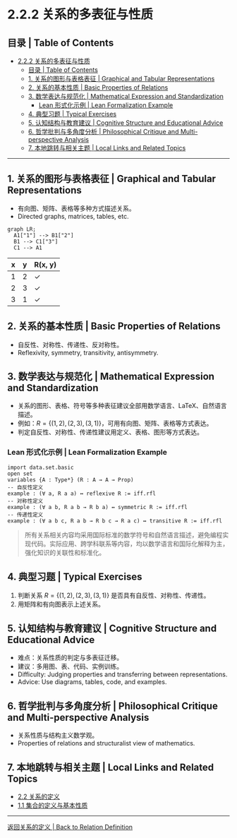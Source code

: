# 2.2.2 关系的多表征与性质

## 目录 | Table of Contents

- [2.2.2 关系的多表征与性质](#222-关系的多表征与性质)
  - [目录 | Table of Contents](#目录--table-of-contents)
  - [1. 关系的图形与表格表征 | Graphical and Tabular Representations](#1-关系的图形与表格表征--graphical-and-tabular-representations)
  - [2. 关系的基本性质 | Basic Properties of Relations](#2-关系的基本性质--basic-properties-of-relations)
  - [3. 数学表达与规范化 | Mathematical Expression and Standardization](#3-数学表达与规范化--mathematical-expression-and-standardization)
    - [Lean 形式化示例 | Lean Formalization Example](#lean-形式化示例--lean-formalization-example)
  - [4. 典型习题 | Typical Exercises](#4-典型习题--typical-exercises)
  - [5. 认知结构与教育建议 | Cognitive Structure and Educational Advice](#5-认知结构与教育建议--cognitive-structure-and-educational-advice)
  - [6. 哲学批判与多角度分析 | Philosophical Critique and Multi-perspective Analysis](#6-哲学批判与多角度分析--philosophical-critique-and-multi-perspective-analysis)
  - [7. 本地跳转与相关主题 | Local Links and Related Topics](#7-本地跳转与相关主题--local-links-and-related-topics)

---

## 1. 关系的图形与表格表征 | Graphical and Tabular Representations

- 有向图、矩阵、表格等多种方式描述关系。
- Directed graphs, matrices, tables, etc.

```mermaid
graph LR;
  A1["1"] --> B1["2"]
  B1 --> C1["3"]
  C1 --> A1
```

| x | y | R(x, y) |
|---|---|---------|
| 1 | 2 | ✓       |
| 2 | 3 | ✓       |
| 3 | 1 | ✓       |

## 2. 关系的基本性质 | Basic Properties of Relations

- 自反性、对称性、传递性、反对称性。
- Reflexivity, symmetry, transitivity, antisymmetry.

## 3. 数学表达与规范化 | Mathematical Expression and Standardization

- 关系的图形、表格、符号等多种表征建议全部用数学语言、LaTeX、自然语言描述。
- 例如：$R = \{(1,2), (2,3), (3,1)\}$，可用有向图、矩阵、表格等方式表达。
- 判定自反性、对称性、传递性建议用定义、表格、图形等方式表达。

### Lean 形式化示例 | Lean Formalization Example

```lean
import data.set.basic
open set
variables {A : Type*} (R : A → A → Prop)
-- 自反性定义
example : (∀ a, R a a) ↔ reflexive R := iff.rfl
-- 对称性定义
example : (∀ a b, R a b → R b a) ↔ symmetric R := iff.rfl
-- 传递性定义
example : (∀ a b c, R a b → R b c → R a c) ↔ transitive R := iff.rfl
```

> 所有关系相关内容均采用国际标准的数学符号和自然语言描述，避免编程实现代码。实际应用、跨学科联系等内容，均以数学语言和国际化解释为主，强化知识的关联性和标准化。

## 4. 典型习题 | Typical Exercises

1. 判断关系 $R = \{(1,2),(2,3),(3,1)\}$ 是否具有自反性、对称性、传递性。
2. 用矩阵和有向图表示上述关系。

## 5. 认知结构与教育建议 | Cognitive Structure and Educational Advice

- 难点：关系性质的判定与多表征迁移。
- 建议：多用图、表、代码、实例训练。
- Difficulty: Judging properties and transferring between representations.
- Advice: Use diagrams, tables, code, and examples.

## 6. 哲学批判与多角度分析 | Philosophical Critique and Multi-perspective Analysis

- 关系性质与结构主义数学观。
- Properties of relations and structuralist view of mathematics.

## 7. 本地跳转与相关主题 | Local Links and Related Topics

- [2.2 关系的定义](../2.2-关系的定义.md)
- [1.1 集合的定义与基本性质](../../1-集合论/1.1-集合的定义与基本性质.md)

---

[返回关系的定义 | Back to Relation Definition](../2.2-关系的定义.md)
